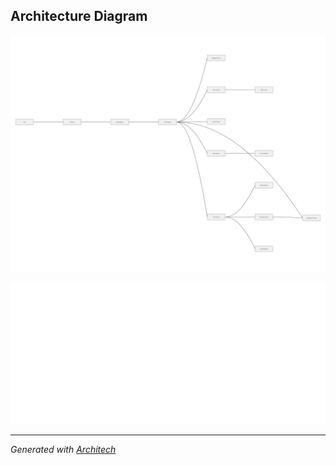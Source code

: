 ## Architecture Diagram
![Architecture](./architech-diagram/architecture.svg)

![Architech](./architech-diagram/2025-08-01-Architech.svg)

---
*Generated with [Architech](https://architech.dev)*

